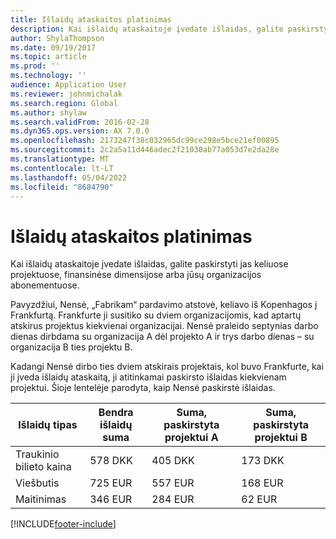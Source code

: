 ```yaml
---
title: Išlaidų ataskaitos platinimas
description: Kai išlaidų ataskaitoje įvedate išlaidas, galite paskirstyti jas keliuose projektuose, juridiniuose subjektuose arba jūsų organizacijos abonementuose.
author: ShylaThompson
ms.date: 09/19/2017
ms.topic: article
ms.prod: ''
ms.technology: ''
audience: Application User
ms.reviewer: johnmichalak
ms.search.region: Global
ms.author: shylaw
ms.search.validFrom: 2016-02-28
ms.dyn365.ops.version: AX 7.0.0
ms.openlocfilehash: 2173247f38c032965dc99ce298e5bce21ef00895
ms.sourcegitcommit: 2c2a5a11d446adec2f21030ab77a053d7e2da28e
ms.translationtype: MT
ms.contentlocale: lt-LT
ms.lasthandoff: 05/04/2022
ms.locfileid: "8684790"
---
```

# <a name="expense-report-distributions"></a>Išlaidų ataskaitos platinimas

Kai išlaidų ataskaitoje įvedate išlaidas, galite paskirstyti jas keliuose projektuose, finansinėse dimensijose arba jūsų organizacijos abonementuose.

Pavyzdžiui, Nensė, „Fabrikam“ pardavimo atstovė, keliavo iš Kopenhagos į Frankfurtą. Frankfurte ji susitiko su dviem organizacijomis, kad aptartų atskirus projektus kiekvienai organizacijai. Nensė praleido septynias darbo dienas dirbdama su organizacija A dėl projekto A ir trys darbo dienas – su organizacija B ties projektu B.

Kadangi Nensė dirbo ties dviem atskirais projektais, kol buvo Frankfurte, kai ji įveda išlaidų ataskaitą, ji atitinkamai paskirsto išlaidas kiekvienam projektui. Šioje lentelėje parodyta, kaip Nensė paskirstė išlaidas.


| Išlaidų tipas | Bendra išlaidų suma|Suma, paskirstyta projektui A| Suma, paskirstyta projektui B |
|--------------|---------------------|-------------------------------|---------------------------------|
|Traukinio bilieto kaina   |578 DKK              |405 DKK                        |173 DKK                          |
|Viešbutis         |725 EUR              |557 EUR                        |168 EUR                          |
|Maitinimas         |346 EUR              |284 EUR                        |62 EUR                           |



[!INCLUDE[footer-include](../includes/footer-banner.md)]